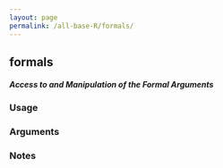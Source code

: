 ```yaml
---
layout: page
permalink: /all-base-R/formals/
---
```


## __formals__

#### _Access to and Manipulation of the Formal Arguments_

### Usage

### Arguments

### Notes
